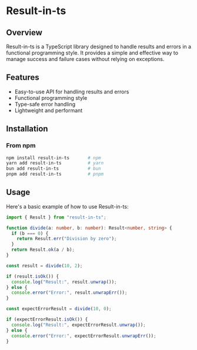 # Result-in-ts

## Overview

Result-in-ts is a TypeScript library designed to handle results and errors in a functional programming style. It provides a simple and effective way to manage success and failure cases without relying on exceptions.

## Features

- Easy-to-use API for handling results and errors
- Functional programming style
- Type-safe error handling
- Lightweight and performant

## Installation

### From npm

```sh
npm install result-in-ts       # npm
yarn add result-in-ts          # yarn
bun add result-in-ts           # bun
pnpm add result-in-ts          # pnpm
```

## Usage

Here's a basic example of how to use Result-in-ts:

```typescript
import { Result } from "result-in-ts";

function divide(a: number, b: number): Result<number, string> {
  if (b === 0) {
    return Result.err("Division by zero");
  }
  return Result.ok(a / b);
}

const result = divide(10, 2);

if (result.isOk()) {
  console.log("Result:", result.unwrap());
} else {
  console.error("Error:", result.unwrapErr());
}

const expectErrorResult = divide(10, 0);

if (expectErrorResult.isOk()) {
  console.log("Result:", expectErrorResult.unwrap());
} else {
  console.error("Error:", expectErrorResult.unwrapErr());
}
```
